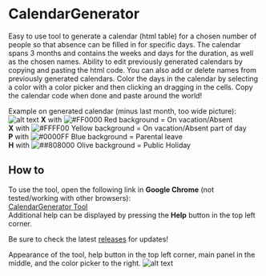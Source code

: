 # CalendarGenerator

Easy to use tool to generate a calendar (html table) for a chosen number of people so that absence can be filled in for specific days.
The calendar spans 3 months and contains the weeks and days for the duration, as well as the chosen names. Ability to edit previously generated calendars by copying and pasting the html code. You can also add or delete names from previously generated calendars.
Color the days in the calendar by selecting a color with a color picker and then clicking an dragging in the cells. Copy the calendar code when done and paste around the world!

Example on generated calendar (minus last month, too wide picture):
![alt text](https://user-images.githubusercontent.com/34168761/33567842-cbb877d6-d924-11e7-90fc-75f669364bcb.png)
**X** with ![#FF0000](https://placehold.it/15/FF0000/000000?text=+) Red background = On vacation/Absent </br>
**X** with ![#FFFF00](https://placehold.it/15/FFFF00/000000?text=+) Yellow background = On vacation/Absent part of day  </br>
**P** with ![#0000FF](https://placehold.it/15/0000FF/000000?text=+) Blue background = Parental leave  </br>
**H** with ![##808000](https://placehold.it/15/808000/000000?text=+) Olive background = Public Holiday  </br>

## How to
To use the tool, open the following link in **Google Chrome** (not tested/working with other browsers): </br>
[CalendarGenerator Tool](https://htmlpreview.github.io/?https://github.com/Pidlik/CalendarGenerator/blob/master/CalendarGenerator/index.html) </br>
Additional help can be displayed by pressing the **Help** button in the top left corner. </br>

Be sure to check the latest [releases](https://github.com/Pidlik/CalendarGenerator/releases) for updates! </br>

Appearance of the tool, help button in the top left corner, main panel in the middle, and the color picker to the right.
![alt text](https://user-images.githubusercontent.com/34168761/33600021-550de704-d9a8-11e7-960f-aeac85be992f.png)
